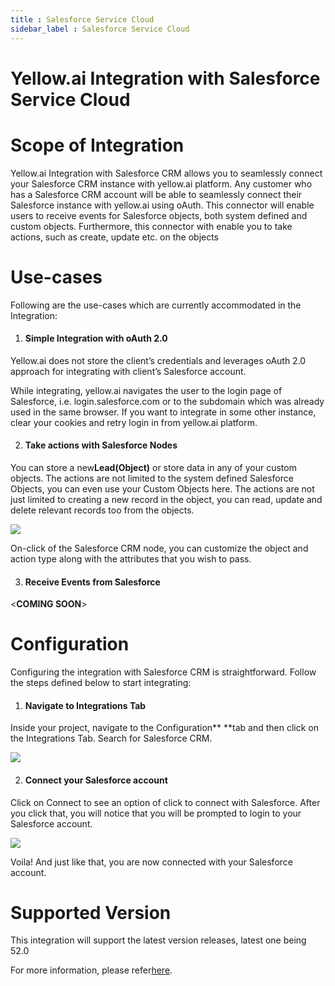 ```yaml
---
title : Salesforce Service Cloud
sidebar_label : Salesforce Service Cloud
---
```



# Yellow.ai Integration with Salesforce Service Cloud


# Scope of Integration

Yellow.ai Integration with Salesforce CRM allows you to seamlessly connect your Salesforce CRM instance with yellow.ai platform. Any customer who has a Salesforce CRM account will be able to seamlessly connect their Salesforce instance with yellow.ai using oAuth. This connector will enable users to receive events for Salesforce objects, both system defined and custom objects. Furthermore, this connector with enable you to take actions, such as create, update etc. on the objects


# Use-cases

Following are the use-cases which are currently accommodated in the Integration:

1. #### Simple Integration with oAuth 2.0

Yellow.ai does not store the client’s credentials and leverages oAuth 2.0 approach for integrating with client’s Salesforce account.

While integrating, yellow.ai navigates the user to the login page of Salesforce, i.e. login.salesforce.com or to the subdomain which was already used in the same browser. If you want to integrate in some other instance, clear your cookies and retry login in from yellow.ai platform.

2. #### Take actions with Salesforce Nodes

You can store a new**Lead(Object)** or store data in any of your custom objects. The actions are not limited to the system defined Salesforce Objects, you can even use your Custom Objects here. The actions are not just limited to creating a new record in the object, you can read, update and delete relevant records too from the objects.

![](https://i.imgur.com/fnLI1gD.png)

On-click of the Salesforce CRM node, you can customize the object and action type along with the attributes that you wish to pass.

3. #### Receive Events from Salesforce








&lt;**COMING SOON**>

















# Configuration

Configuring the integration with Salesforce CRM is straightforward. Follow the steps defined below to start integrating:

1. #### Navigate to Integrations Tab

Inside your project, navigate to the Configuration** **tab and then click on the Integrations Tab. Search for Salesforce CRM.

![](https://i.imgur.com/E9LZ68M.png)

2. #### Connect your Salesforce account

Click on Connect to see an option of click to connect with Salesforce. After you click that, you will notice that you will be prompted to login to your Salesforce account.



![](https://i.imgur.com/2ucDsE7.gif)




Voila! And just like that, you are now connected with your Salesforce account.




# Supported Version

This integration will support the latest version releases, latest one being 52.0

For more information, please refer[here](https://developer.salesforce.com/docs/atlas.en-us.api_rest.meta/api_rest/api_rest_eol.htm).

  
